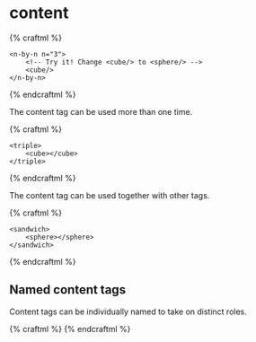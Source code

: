 # content

{% craftml %}
<craft>
    <craft name="n-by-n">
        <param name="n" type="int" default="3"/>
        <col spacing="2">
            <repeat n="{:n:}">
            <row spacing="2">
                <repeat n="{:n:}">
                    <content></content>
                </repeat>
            </row>
        </col>
    </craft>

    <n-by-n n="3">
        <!-- Try it! Change <cube/> to <sphere/> -->
        <cube/>
    </n-by-n>
</craft>
{% endcraftml %}

The content tag can be used more than one time.

{% craftml %}
<craft>
    <craft name="triple">
        <row>
            <content></content>
            <content></content>
            <content></content>
        </row>
    </craft>

    <triple>
        <cube></cube>
    </triple>
</craft>
{% endcraftml %}

The content tag can be used together with other tags.

{% craftml %}
<craft>
    <craft name="sandwich">
        <stack>
            <cube></cube>
            <content></content>
            <cube></cube>
        </stack>
    </craft>

    <sandwich>
        <sphere></sphere>
    </sandwich>
</craft>
{% endcraftml %}

## Named content tags

Content tags can be individually named to take on distinct roles.

{% craftml %}
<craft>
    <craft name="sandwich">
        <stack>
            <content name="top"/>
            <content></content>
            <content name="bottom">
        </stack>
    </craft>
    <sandwich>
        <top>
            <cube size="5 5 2"></cube>
        </top>
        <bottom>
            <cube size="20 20 2"></cube>
        </bottom>
        <cylinder t="scale(1 1 0.5)"></cylinder>
    </sandwich>
</craft>
{% endcraftml %}
